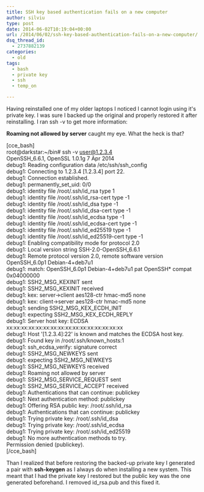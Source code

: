 ```yaml
---
title: SSH key based authentication fails on a new computer
author: silviu
type: post
date: 2014-06-02T10:19:04+00:00
url: /2014/06/02/ssh-key-based-authentication-fails-on-a-new-computer/
dsq_thread_id:
  - 2737882139
categories:
  - old
tags:
  - bash
  - private key
  - ssh
  - temp_on

---
```

Having reinstalled one of my older laptops I noticed I cannot login using it's private key. I was sure I backed up the original and properly restored it after reinstalling. I ran ssh -v to get more information:

**Roaming not allowed by server** caught my eye. What the heck is that?

<!--more-->

[cce_bash]  
root@darkstar:~/bin# ssh -v user@1.2.3.4  
OpenSSH_6.6.1, OpenSSL 1.0.1g 7 Apr 2014  
debug1: Reading configuration data /etc/ssh/ssh_config  
debug1: Connecting to 1.2.3.4 [1.2.3.4] port 22.  
debug1: Connection established.  
debug1: permanently\_set\_uid: 0/0  
debug1: identity file /root/.ssh/id_rsa type 1  
debug1: identity file /root/.ssh/id_rsa-cert type -1  
debug1: identity file /root/.ssh/id_dsa type -1  
debug1: identity file /root/.ssh/id_dsa-cert type -1  
debug1: identity file /root/.ssh/id_ecdsa type -1  
debug1: identity file /root/.ssh/id_ecdsa-cert type -1  
debug1: identity file /root/.ssh/id_ed25519 type -1  
debug1: identity file /root/.ssh/id_ed25519-cert type -1  
debug1: Enabling compatibility mode for protocol 2.0  
debug1: Local version string SSH-2.0-OpenSSH_6.6.1  
debug1: Remote protocol version 2.0, remote software version OpenSSH_6.0p1 Debian-4+deb7u1  
debug1: match: OpenSSH_6.0p1 Debian-4+deb7u1 pat OpenSSH* compat 0x04000000  
debug1: SSH2\_MSG\_KEXINIT sent  
debug1: SSH2\_MSG\_KEXINIT received  
debug1: kex: server->client aes128-ctr hmac-md5 none  
debug1: kex: client->server aes128-ctr hmac-md5 none  
debug1: sending SSH2\_MSG\_KEX\_ECDH\_INIT  
debug1: expecting SSH2\_MSG\_KEX\_ECDH\_REPLY  
debug1: Server host key: ECDSA xx:xx:xx:xx:xx:xx:xx:xx:xx:xx:xx:xx:xx:xx:xx:xx  
debug1: Host '[1.2.3.4]:22' is known and matches the ECDSA host key.  
debug1: Found key in /root/.ssh/known_hosts:1  
debug1: ssh\_ecdsa\_verify: signature correct  
debug1: SSH2\_MSG\_NEWKEYS sent  
debug1: expecting SSH2\_MSG\_NEWKEYS  
debug1: SSH2\_MSG\_NEWKEYS received  
debug1: Roaming not allowed by server  
debug1: SSH2\_MSG\_SERVICE_REQUEST sent  
debug1: SSH2\_MSG\_SERVICE_ACCEPT received  
debug1: Authentications that can continue: publickey  
debug1: Next authentication method: publickey  
debug1: Offering RSA public key: /root/.ssh/id_rsa  
debug1: Authentications that can continue: publickey  
debug1: Trying private key: /root/.ssh/id_dsa  
debug1: Trying private key: /root/.ssh/id_ecdsa  
debug1: Trying private key: /root/.ssh/id_ed25519  
debug1: No more authentication methods to try.  
Permission denied (publickey).  
[/cce_bash]

Than I realized that before restoring the backed-up private key I generated a pair with **ssh-keygen** as I always do when installing a new system. This meant that I had the private key I restored but the public key was the one generated beforehand. I removed id_rsa.pub and this fixed it.
